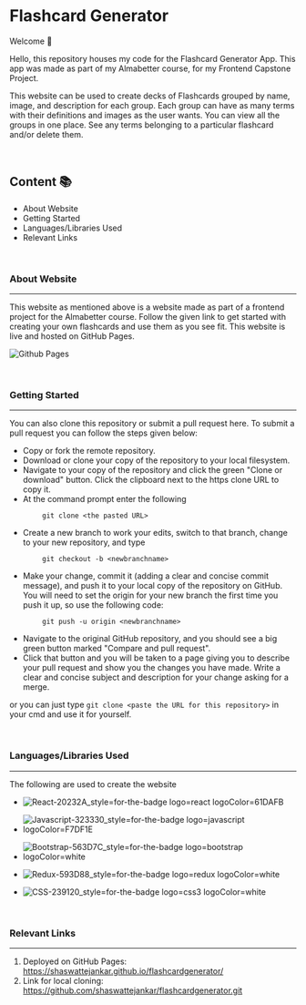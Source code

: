 # Flashcard Generator 
Welcome 🌟

Hello, this repository houses my code for the Flashcard Generator App. This app was made as part of my Almabetter course, for my Frontend Capstone Project. 

This website can be used to create decks of Flashcards grouped by name, image, and description for each group. Each group can have as many terms with their definitions and images as the user wants. You can view all the groups in one place. See any terms belonging to a particular flashcard and/or delete them.

<br/>

## Content 📚
- About Website
-  Getting Started
- Languages/Libraries Used
- Relevant Links

<br/>

### About Website
----

This website as mentioned above is a website made as part of a frontend project for the Almabetter course. Follow the given link to get started with creating your own flashcards and use them as you see fit. This website is live and hosted on GitHub Pages.

![Github Pages](https://img.shields.io/badge/github%20pages-121013?style=for-the-badge&logo=github&logoColor=white)

<br/>

### Getting Started
----

You can also clone this repository or submit a pull request here. To submit a pull request you can follow the steps given below:
- Copy or fork the remote repository.
-  Download or clone your copy of the repository to your local filesystem. 
- Navigate to your copy of the repository and click the green "Clone or download" button. Click the clipboard next to the https clone URL to copy it.
- At the command prompt enter the following 
```
		git clone <the pasted URL>
```
-  Create a new branch to work your edits, switch to that branch, change to your new repository, and type 
```
		git checkout -b <newbranchname>
```
- Make your change, commit it (adding a clear and concise commit message), and push it to your local copy of the repository on GitHub. You will need to set the origin for your new branch the first time you push it up, so use the following code:

```
		git push -u origin <newbranchname>
```
- Navigate to the original GitHub repository, and you should see a big green button marked "Compare and pull request".
- Click that button and you will be taken to a page giving you to describe your pull request and show you the changes you have made. Write a clear and concise subject and description for your change asking for a merge.

or you can just type ```git clone <paste the URL for this repository>``` in your cmd and use it for yourself.

<br/>

### Languages/Libraries Used
-----

The following are used to create the website

-  ![React-20232A_style=for-the-badge logo=react logoColor=61DAFB](https://github.com/shaswattejankar/flashcardgenerator/assets/72884373/3f74b7aa-3826-4965-8661-b6b3fbb07d03)
- ![Javascript-323330_style=for-the-badge logo=javascript logoColor=F7DF1E](https://github.com/shaswattejankar/flashcardgenerator/assets/72884373/7ab325c5-aa9c-410a-96ed-df250a786e64)
- ![Bootstrap-563D7C_style=for-the-badge logo=bootstrap logoColor=white](https://github.com/shaswattejankar/flashcardgenerator/assets/72884373/ffe31f5c-c4b0-4b6c-9b4b-95787e7dd7a5)
 
- ![Redux-593D88_style=for-the-badge logo=redux logoColor=white](https://github.com/shaswattejankar/flashcardgenerator/assets/72884373/36444e53-78ba-4f69-88e4-ad38bf111bd9)
- ![CSS-239120_style=for-the-badge logo=css3 logoColor=white](https://github.com/shaswattejankar/flashcardgenerator/assets/72884373/cb5ca0c3-54bb-46cc-b178-eea337cb4fed)

<br/>

### Relevant Links
---

1. Deployed on GitHub Pages: https://shaswattejankar.github.io/flashcardgenerator/
2. Link for local cloning: https://github.com/shaswattejankar/flashcardgenerator.git


